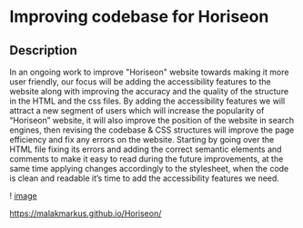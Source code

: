 # Improving codebase for Horiseon

## Description

In an ongoing work to improve "Horiseon" website towards making it more user friendly, our focus will be adding the accessibility features to the website along with improving the accuracy and the quality of the structure in the HTML and the css files.
By adding the accessibility features we will attract a new segment of users which will increase the popularity of “Horiseon” website, it will also improve the position of the website in search engines, then revising the codebase & CSS structures will improve the page efficiency and fix any errors on the website.
Starting by going over the HTML file fixing its errors and adding the correct semantic elements and comments to make it easy to read during the future improvements, at the same time applying changes accordingly to the stylesheet, when the code is clean and readable it’s time to add the accessibility features we need.

! [image](/./Develop/assets/images/Screenshot%202022-02-11%2018.55.35.png)

https://malakmarkus.github.io/Horiseon/

